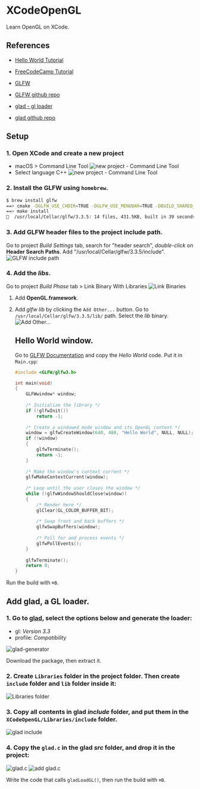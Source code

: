# XCodeOpenGL
Learn OpenGL on XCode.

## References
* [Hello World Tutorial](https://youtu.be/MHlbNbWlrIM)
* [FreeCodeCamp Tutorial](https://youtu.be/45MIykWJ-C4)

* [GLFW](https://www.glfw.org/)
* [GLFW github repo](https://github.com/glfw/glfw)

* [glad - gl loader](https://glad.dav1d.de/)
* [glad github repo](https://github.com/Dav1dde/glad)

## Setup
### 1. Open XCode and create a new project
* macOS > Command Line Tool
  ![new project - Command Line Tool](./docs/img/xcode-create-project.jpg)
* Select language C++
  ![new project - Command Line Tool](./docs/img/xcode-project-options.jpg)

### 2. Install the **GLFW** using `homebrew`.
```bash
$ brew install glfw
==> cmake -DGLFW_USE_CHDIR=TRUE -DGLFW_USE_MENUBAR=TRUE -DBUILD_SHARED_LIBS=TRUE .
==> make install
🍺  /usr/local/Cellar/glfw/3.3.5: 14 files, 431.5KB, built in 39 seconds
```

### 3. Add **GLFW** header files to the project include path.
Go to project *Build Settings* tab, search for "header search", *double-click* on **Header Search Paths**. Add "/usr/local/Cellar/glfw/3.3.5/include".
![GLFW include path](./docs/img/xcode-project-build-settings.jpg)

### 4. Add the *libs*.
Go to project *Build Phase* tab > Link Binary With Libraries
![Link Binaries](./docs/img/xcode-project-build-phase.jpg)

1. Add **OpenGL.framework**.
2. Add *glfw lib* by clicking the `Add Other...` button. Go to `/usr/local/Cellar/glfw/3.3.5/lib/` path. Select the *lib* binary.
   ![Add Other...](./docs/img/xcode-project-build-phase-add-other.jpg)
   
   ## Hello World window.
   Go to [GLFW Documentation](https://www.glfw.org/documentation.html) and copy the *Hello World* code. Put it in `Main.cpp`:
   ```cpp
   #include <GLFW/glfw3.h>
   
   int main(void)
   {
       GLFWwindow* window;
       
       /* Initialize the library */
       if (!glfwInit())
           return -1;
       
       /* Create a windowed mode window and its OpenGL context */
       window = glfwCreateWindow(640, 480, "Hello World", NULL, NULL);
       if (!window)
       {
           glfwTerminate();
           return -1;
       }
       
       /* Make the window's context current */
       glfwMakeContextCurrent(window);
       
       /* Loop until the user closes the window */
       while (!glfwWindowShouldClose(window))
       {
           /* Render here */
           glClear(GL_COLOR_BUFFER_BIT);
           
           /* Swap front and back buffers */
           glfwSwapBuffers(window);
           
           /* Poll for and process events */
           glfwPollEvents();
       }
       
       glfwTerminate();
       return 0;
   }
   ```

Run the build with `⌘B`.

## Add **glad**, a GL loader.
### 1. Go to [glad](https://glad.dav1d.de/), select the options below and generate the loader:
* gl: *Version 3.3*
* profile: *Compatibility*

![glad-generator](./docs/img/glad-generator.jpg)

Download the package, then extract it.

### 2. Create `Libraries` folder in the project folder. Then create `include` folder and `lib` folder inside it:
![Libraries folder](./docs/img/Libraries-folder.jpg)

### 3. Copy all contents in glad *include* folder, and put them in the `XCodeOpenGL/Libraries/include` folder.
![glad include](./docs/img/glad-include.jpg)

### 4. Copy the `glad.c` in the glad *src* folder, and drop it in the project:
![glad.c](./docs/img/glad-gladc.jpg)
![add glad.c](./docs/img/xcode-drop-gladc.jpg)

Write the code that calls `gladLoadGL()`, then run the build with `⌘B`.
